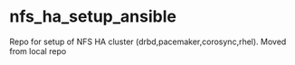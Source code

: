 # nfs_ha_setup_ansible
Repo for setup of NFS HA cluster (drbd,pacemaker,corosync,rhel). Moved from local repo
